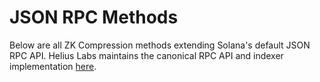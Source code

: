 # JSON RPC Methods

Below are all ZK Compression methods extending Solana's default JSON RPC API. Helius Labs maintains the canonical RPC API and indexer implementation [here](https://github.com/helius-labs/photon).
